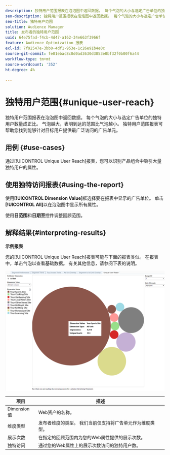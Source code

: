 ```yaml
---
description: 独特用户范围报表在泡泡图中返回数据。 每个气泡的大小与选定广告单位的独特用户数量成正比。 气泡越大，表明到达的范围比气泡越小。 独特用户范围报表可帮助您找到能够针对目标用户提供最广泛访问的广告单元。
seo-description: 独特用户范围报表在泡泡图中返回数据。 每个气泡的大小与选定广告单位的独特用户数量成正比。 气泡越大，表明到达的范围比气泡越小。 独特用户范围报表可帮助您找到能够针对目标用户提供最广泛访问的广告单元。
seo-title: 独特用户范围
solution: Audience Manager
title: 发布者的独特用户范围
uuid: 64e75fad-f4cb-4d47-a162-34e663f3966f
feature: Audience Optimization 报表
exl-id: 7f92547e-3bb0-4df1-953e-1c26e91b4e0c
source-git-commit: fe01ebac8c0d0ad3630d3853e0bf32f0b00f6a44
workflow-type: tm+mt
source-wordcount: '352'
ht-degree: 4%

---
```


# 独特用户范围{#unique-user-reach}

独特用户范围报表在泡泡图中返回数据。 每个气泡的大小与选定广告单位的独特用户数量成正比。 气泡越大，表明到达的范围比气泡越小。 独特用户范围报表可帮助您找到能够针对目标用户提供最广泛访问的广告单元。

## 用例 {#use-cases}

通过[!UICONTROL Unique User Reach]报表，您可以识别产品组合中吸引大量独特用户的属性。

## 使用独特访问报表{#using-the-report}

使用&#x200B;**[!UICONTROL Dimension Value]**&#x200B;框选择要在报表中显示的广告单位。 单击&#x200B;**[!UICONTROL All]**&#x200B;以在泡泡图中显示所有属性。

使用&#x200B;**日范围**&#x200B;和&#x200B;**日期至**&#x200B;控件调整回顾范围。

## 解释结果{#interpreting-results}

**示例报表**

您的[!UICONTROL Unique User Reach]报表可能与下面的报表类似。 在报表中，单击气泡以查看基础数据。 有关其他信息，请参阅下表的说明。

![](assets/publisher_unique_user_reach.png)

| 项目 | 描述 |
|--- |--- |
| Dimension值 | Web资产的名称。 |
| 维度类型 | 发布者维度的类型。 我们当前仅支持将广告单元作为维度类型。 |
| 展示次数 | 在指定的回顾范围内为您的Web属性提供的展示次数。 |
| 独特访问 | 通过您的Web属性上的展示次数访问的独特用户数。 |
